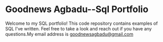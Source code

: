 # Goodnews Agbadu--Sql Portfolio

Welcome to my SQL portfolio! This code repository contains examples of SQL I've written. Feel free to take a look and reach out if you have any questions.My email address is goodnewsagbadu@gmail.com
